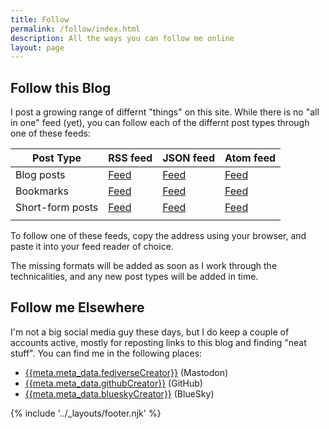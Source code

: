 ```yaml
---
title: Follow
permalink: /follow/index.html
description: All the ways you can follow me online
layout: page
---
```


## Follow this Blog

I post a growing range of differnt "things" on this site. While there is no "all in one" feed (yet), you can follow each of the differnt post types through one of these feeds:

| Post Type         | RSS feed            | JSON feed             | Atom feed             |
|-------------------|---------------------|-----------------------|-----------------------|
| Blog posts        | [Feed][blogrss]     | [Feed][blogjson]      | [Feed][blogatom]      |
| Bookmarks         | [Feed][bookmarksrss]| [Feed][bookmarksjson] | [Feed][bookmarksatom] |
| Short-form posts  | [Feed][notesrss]    | [Feed][notesjson]     | [Feed][notesjson]     |
|                   |                     |                       |                       |

To follow one of these feeds, copy the address using your browser, and paste it into your feed reader of choice.

The missing formats will be added as soon as I work through the technicalities, and any new post types will be added in time.

## Follow me Elsewhere

I'm not a big social media guy these days, but I do keep a couple of accounts active, mostly for reposting links to this blog and finding "neat stuff". You can find me in the following places:

- [{{meta.meta_data.fediverseCreator}}][masto] (Mastodon)
- [{{meta.meta_data.githubCreator}}][gh] (GitHub)
- [{{meta.meta_data.blueskyCreator}}][bsky] (BlueSky)


[blogatom]: {{meta.url}}/follow/blog/feed.atom
[blogrss]: {{meta.url}}/follow/blog/feed.rss
[blogjson]: {{meta.url}}/follow/blog/feed.json
[bookmarksjson]: {{meta.url}}/follow/bookmarks/feed.json
[bookmarksatom]: {{meta.url}}/follow/bookmarks/feed.atom
[bookmarksrss]: {{meta.url}}/follow/bookmarks/feed.rss
[notesjson]: {{meta.url}}/follow/notes/feed.json
[notesatom]: {{meta.url}}/follow/notes/feed.atom
[notesrss]: {{meta.url}}/follow/notes/feed.rss
[masto]: {{meta.meta_data.mastodonProfile}}
[gh]: {{meta.meta_data.githubProfile}}
[bsky]: {{meta.meta_data.blueskyProfile}}

{% include '../_layouts/footer.njk' %}